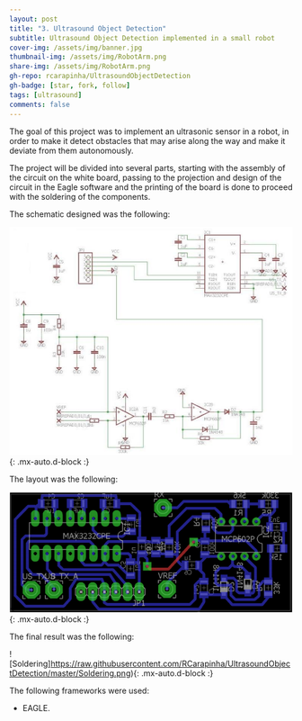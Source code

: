 ```yaml
---
layout: post
title: "3. Ultrasound Object Detection"
subtitle: Ultrasound Object Detection implemented in a small robot
cover-img: /assets/img/banner.jpg
thumbnail-img: /assets/img/RobotArm.png
share-img: /assets/img/RobotArm.png
gh-repo: rcarapinha/UltrasoundObjectDetection
gh-badge: [star, fork, follow]
tags: [ultrasound]
comments: false
---
```


The goal of this project was to implement an ultrasonic sensor in a robot, in order to make it detect obstacles that may arise along the way and make it deviate from them autonomously.

The project will be divided into several parts, starting with the assembly of the circuit on the white board, passing to the projection and design of the circuit in the Eagle software and the printing of the board is done to proceed with the soldering of the components.

The schematic designed was the following:

![Schematic](https://raw.githubusercontent.com/RCarapinha/UltrasoundObjectDetection/master/Schematic.PNG){: .mx-auto.d-block :}

The layout was the following:

![Eagle](https://raw.githubusercontent.com/RCarapinha/UltrasoundObjectDetection/master/Eagle.PNG){: .mx-auto.d-block :}

The final result was the following:

![Soldering]https://raw.githubusercontent.com/RCarapinha/UltrasoundObjectDetection/master/Soldering.png){: .mx-auto.d-block :}

The following frameworks were used:
- EAGLE.